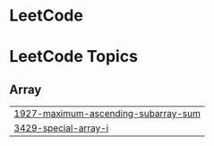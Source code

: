 # LeetCode
<!---LeetCode Topics Start-->
# LeetCode Topics
## Array
|  |
| ------- |
| [1927-maximum-ascending-subarray-sum](https://github.com/x0lg0n/LeetCode/tree/master/1927-maximum-ascending-subarray-sum) |
| [3429-special-array-i](https://github.com/x0lg0n/LeetCode/tree/master/3429-special-array-i) |
<!---LeetCode Topics End-->